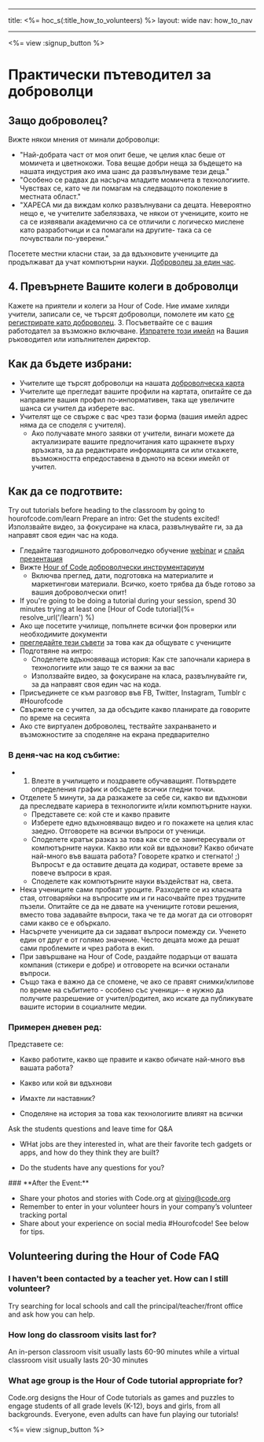 * * *

title: <%= hoc_s(:title_how_to_volunteers) %> layout: wide nav: how_to_nav

* * *

<%= view :signup_button %>

# Практически пътеводител за доброволци

## Защо доброволец?

Вижте някои мнения от минали доброволци:

  * "Най-добрата част от моя опит беше, че целия клас беше от момичета и цветнокожи. Това вещае добри неща за бъдещето на нашата индустрия ако има шанс да развълнуваме тези деца."
  * "Особено се радвах да насърча младите момичета в технологиите. Чувствах се, като че ли помагам на следващото поколение в местната област."
  * "ХАРЕСА ми да виждам колко развълнувани са децата. Невероятно нещо е, че учителите забелязваха, че някои от учениците, които не са се изявявали академично са се отличили с логическо мислене като разработчици и са помагали на другите- така са се почувствали по-уверени."

Посетете местни класни стаи, за да вдъхновите учениците да продължават да учат компютърни науки. [ Доброволец за един час](https://code.org/volunteer/engineer).

## 4. Превърнете Вашите колеги в доброволци

Кажете на приятели и колеги за Hour of Code. Ние имаме хиляди учители, записали се, че търсят доброволци, помолете им като [ се регистрирате като доброволец](https://code.org/volunteer). 3. Посъветвайте се с вашия работодател за възможно включване. [ Изпратете този имейл](https://hourofcode.com/promote/resources#email) на Вашия ръководител или изпълнителен директор.

## Как да бъдете избрани:

  * Учителите ще търсят доброволци на нашата [ доброволческа карта](/volunteer/local) 
  * Учителите ще прегледат вашите профили на картата, опитайте се да направите вашия профил по-инпормативен, така ще увеличите шанса си учител да изберете вас.
  * Учителят ще се свърже с вас чрез тази форма (вашия имейл адрес няма да се споделя с учителя). 
      * Ако получавате много заявки от учители, винаги можете да актуализирате вашите предпочитания като щракнете върху връзката, за да редактирате информацията си или откажете, възможността епредоставена в дъното на всеки имейл от учител. 

## Как да се подготвите:

Try out tutorials before heading to the classroom by going to hourofcode.com/learn Prepare an intro: Get the students excited! Използвайте видео, за фокусиране на класа, развълнувайте ги, за да направят своя един час на кода.

  * Гледайте тазгодишното доброволчедко обучение [ webinar](https://plus.google.com/events/ct1vlm9btosksrvlt7kggdoo0mk) и [ слайд презентация](https://docs.google.com/presentation/d/1-SRpceNbw3c-BtGYXKC3tTw3JSJ-5OZg6Ay4XFh7h50/edit?usp=sharing)
  * Вижте [Hour of Code доброволчески инструментариум](https://docs.google.com/document/d/1PcrOW44tq_leRIAUWeUDy-gdrLJGIUNBB_feXF8b9w0/edit?usp=sharing) 
      * Включва преглед, дати, подготовка на материалите и маркетингови материали. Всичко, което трябва да бъде готово за вашия доброволчески опит!
  * If you're going to be doing a tutorial during your session, spend 30 minutes trying at least one [Hour of Code tutorial](%= resolve_url('/learn') %)
  * Ако ще посетите училище, попълнете всички фон проверки или необходимите документи
  * [ прегледайте тези съвети](https://code.org/files/CSTT_Volunteers.pdf) за това как да общувате с учениците
  * Подготвяне на интро: 
      * Споделете вдъхновяваща история: Как сте започнали кариера в технологиите или защо те ся важни за вас
      * Използвайте видео, за фокусиране на класа, развълнувайте ги, за да направят своя един час на кода.
  * Присъединете се към разговор във FB, Twitter, Instagram, Tumblr с #Hourofcode
  * Свържете се с учител, за да обсъдите какво планирате да говорите по време на сесията
  * Ако сте виртуален доброволец, тествайте захранването и възможностите за споделяне на екрана предварително

### **В деня-час на код събитие:**

  * 1. Влезте в училището и поздравете обучаващият. Потвърдете определения график и обсъдете всички гледни точки.
  * Отделете 5 минути, за да разкажете за себе си, какво ви вдъхнови да преследвате кариера в технологиите и/или компютърните науки. 
      * Представете се: кой сте и какво правите
      * Изберете едно вдъхновяващо видео и го покажете на целия клас заедно. Отговорете на всички въпроси от ученици.
      * Споделете кратък разказ за това как сте се заинтересували от компютърните науки. Какво или кой ви вдъхнови? Какво обичате най-много във вашата работа? Говорете кратко и стегнато! ;) Въпросът е да оставите децата да кодират, оставете време за повече въпроси в края.
      * Споделете как компютърните науки въздействат на, света.
  * Нека учениците сами пробват уроците. Разходете се из класната стая, отговаряйки на въпросите им и ги насочвайте през трудните пъзели. Опитайте се да не давате на учениците готови решения, вместо това задавайте въпроси, така че те да могат да си отговорят сами какво се е объркало.
  * Насърчете учениците да си задават въпроси помежду си. Ученето един от друг е от голямо значение. Често децата може да решат сами проблемите и чрез работа в екип. 
  * При завършване на Hour of Code, раздайте подаръци от вашата компания (стикери е добре) и отговорете на всички останали въпроси.
  * Също така е важно да се спомене, че ако се правят снимки/клипове по време на събитието - особено със ученици-- е нужно да получите разрешение от учител/родител, ако искате да публикувате вашите истории в социалните медии.

### **Примерен дневен ред:**

Представете се: </ul>

  * Какво работите, какво ще правите и какво обичате най-много във вашата работа?
  * Какво или кой ви вдъхнови
  * Имахте ли наставник?
  * Споделяне на история за това как технологиите влияят на всички</ul></td> </tr> 
    Ask the students questions and leave time for Q&A </ul>
    
      * WHat jobs are they interested in, what are their favorite tech gadgets or apps, and how do they think they are built? 
      * Do the students have any questions for you?</ul></td> </tr> 
        </tbody> </table> 
        ### **After the Event:**
        
          * Share your photos and stories with Code.org at giving@code.org
          * Remember to enter in your volunteer hours in your company’s volunteer tracking portal 
          * Share about your experience on social media #Hourofcode! See below for tips. 
        ## Volunteering during the Hour of Code FAQ
        
        ### **I haven't been contacted by a teacher yet. How can I still volunteer?**
        
        Try searching for local schools and call the principal/teacher/front office and ask how you can help.
        
        ### **How long do classroom visits last for?**
        
        An in-person classroom visit usually lasts 60-90 minutes while a virtual classroom visit usually lasts 20-30 minutes
        
        ### **What age group is the Hour of Code tutorial appropriate for?**
        
        Code.org designs the Hour of Code tutorials as games and puzzles to engage students of all grade levels (K-12), boys and girls, from all backgrounds. Everyone, even adults can have fun playing our tutorials!
        
        <%= view :signup_button %>
